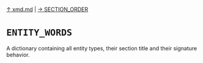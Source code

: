 [&#8593; xmd.md](xmd.md) | [&#8594; SECTION_ORDER](xmd--section_order.md)
# `ENTITY_WORDS`

A dictionary containing all entity types, their section title and their signature behavior.

